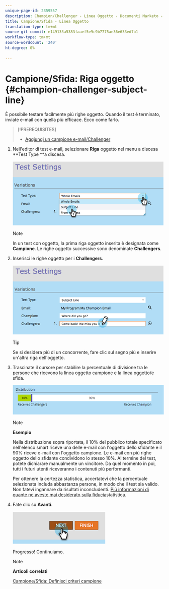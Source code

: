 ```yaml
---
unique-page-id: 2359557
description: Champion/Challenger - Linea Oggetto - Documenti Marketo - Documentazione del prodotto
title: Campione/Sfida - Linea Oggetto
translation-type: tm+mt
source-git-commit: e149133a5383faaef5e9c9b7775ae36e633ed7b1
workflow-type: tm+mt
source-wordcount: '240'
ht-degree: 0%

---
```



# Campione/Sfida: Riga oggetto {#champion-challenger-subject-line}

È possibile testare facilmente più righe oggetto. Quando il test è terminato, inviate e-mail con quella più efficace. Ecco come farlo.

>[!PREREQUISITES]
>
>* [Aggiungi un campione e-mail/Challenger](add-an-email-champion-challenger.md)

>



1. Nell&#39;editor di test e-mail, selezionare **Riga** oggetto nel menu a discesa **Test Type **a discesa.

   ![](assets/image2014-9-15-12-3a37-3a50.png)

   >[!NOTE]
   >
   >In un test con oggetto, la prima riga oggetto inserita è designata come **Campione**. Le righe oggetto successive sono denominate **Challengers**.

1. Inserisci le righe oggetto per i **Challengers**.

   ![](assets/image2014-9-15-12-3a38-3a4.png)

   >[!TIP]
   >
   >Se si desidera più di un concorrente, fare clic sul segno più e inserire un&#39;altra riga dell&#39;oggetto.

1. Trascinate il cursore per stabilire la percentuale di divisione tra le persone che ricevono la linea oggetto campione e la linea oggetto/e sfida.

   ![](assets/image2015-8-7-15-3a19-3a50.png)

   >[!NOTE]
   >
   >**Esempio**
   >
   >
   >Nella distribuzione sopra riportata, il 10% del pubblico totale specificato nell&#39;elenco smart riceve una delle e-mail con l&#39;oggetto dello sfidante e il 90% riceve e-mail con l&#39;oggetto campione. Le e-mail con più righe oggetto dello sfidante condividono lo stesso 10%. Al termine del test, potete dichiarare manualmente un vincitore. Da quel momento in poi, tutti i futuri utenti riceveranno i contenuti più performanti.

   Per ottenere la certezza statistica, accertatevi che la percentuale selezionata includa abbastanza persone, in modo che il test sia valido. Non fatevi ingannare da risultati inconcludenti.  [Più informazioni di quante ne aveste mai desiderato sulla fiducia](http://en.wikipedia.org/wiki/Confidence_interval)statistica.

1. Fate clic su **Avanti**.

   ![](assets/image2014-9-15-12-3a40-3a42.png)

   Progresso! Continuiamo.

   >[!NOTE]
   >
   >**Articoli correlati**
   >
   >
   >[Campione/Sfida: Definisci criteri campione](champion-challenger-define-champion-criteria.md)


